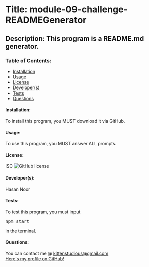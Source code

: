 # Title: module-09-challenge-READMEGenerator

## Description: This program is a README.md generator.
    
### Table of Contents: 
* [Installation](#Installation)
* [Usage](#Usage)
* [License](#License)
* [Developer(s)](#Contributing)
* [Tests](#Tests)
* [Questions](#GitHub)
    
#### Installation: 
To install this program, you MUST download it via GitHub.
#### Usage: 
To use this program, you MUST answer ALL prompts.
#### License: 
ISC
![GitHub license](https://img.shields.io/badge/license-undefined-green.svg)
#### Developer(s): 
Hasan Noor
#### Tests: 
To test this program, you must input <pre>npm start</pre> in the terminal.
#### Questions: 
You can contact me @ kittenstudious@gmail.com
<br>
[Here's my profile on GitHub!](https://github.com/HasanMuhammadNoor)